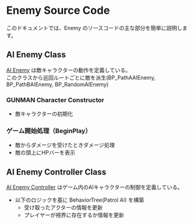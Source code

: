 # Enemy Source Code
このドキュメントでは、Enemy のソースコードの主な部分を簡単に説明します。

## AI Enemy Class
[AI Enemy](/GUNMAN/Source/GUNMAN/Enemy/AIEnemy.cpp) は敵キャラクターの動作を定義している。  
このクラスから巡回ルートごとに敵を派生(BP_PathAAIEnemy, BP_PathBAIEnemy, BP_RandomAIEnemy)

### GUNMAN Character Constructor
- 敵キャラクターの初期化

### ゲーム開始処理（BeginPlay）
- 敵からダメージを受けたときダメージ処理
- 敵の頭上にHPバーを表示

## AI Enemy Controller Class
[AI Enemy Controller](/GUNMAN/Source/GUNMAN/Enemy/AIEnemyController.cpp) はゲーム内のAIキャラクターの制御を定義している。  
- 以下のロジックを基に BehaviorTree(Patrol AI) を構築
	- 受け取ったアクターの情報を更新
	- プレイヤーが視界に存在するか情報を更新